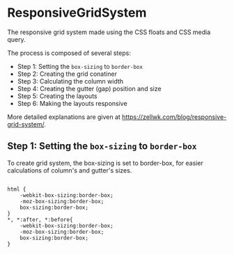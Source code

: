 # ResponsiveGridSystem
The responsive grid system made using the CSS floats and CSS media query.

The process is composed of several steps:

* Step 1: Setting the `box-sizing` to `border-box`
* Step 2: Creating the grid conatiner
* Step 3: Calculating the column width
* Step 4: Creating the gutter (gap) position and size
* Step 5: Creating the layouts
* Step 6: Making the layouts responsive 

More detailed explanations are given at https://zellwk.com/blog/responsive-grid-system/. 

## Step 1: Setting the `box-sizing` to `border-box`
To create grid system, the box-sizing is set to border-box, for easier calculations of column's and gutter's sizes. 

```

html {
	-webkit-box-sizing:border-box;
	-moz-box-sizing:border-box;
	box-sizing:border-box;
}
*, *:after, *:before{
	-webkit-box-sizing:border-box;
	-moz-box-sizing:border-box;
	box-sizing:border-box;
}
```
